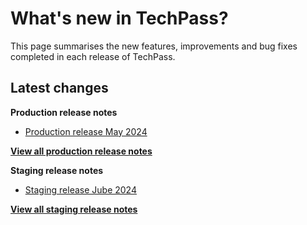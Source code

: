 # What's new in TechPass?

This page summarises the new features, improvements and bug fixes completed in each release of TechPass.

## Latest changes

**Production release notes**
- [Production release May 2024](whats-new/production-release-notes?id=may-2024)

 [**View all production release notes**](/whats-new/production-release-notes)


**Staging release notes**
- [Staging release Jube 2024](whats-new/staging-release-notes?id=june-2024)

 [**View all staging release notes**](/whats-new/staging-release-notes)
